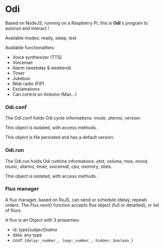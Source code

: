 # Odi

Based on NodeJS, running on a Raspberry Pi, this is **Odi**'s program to autorun and interact !

Available modes: ready, sleep, test

Available functionalities:

* Voice synthesizer (TTS)
* Voicemail
* Alarm (weekday & weekend)
* Timer
* Jukebox
* Web radio (FIP)
* Exclamations
* Can control an Arduino (Max...)

### Odi.conf

The Odi.conf holds Odi cycle informations: _mode, alarms, version_.

This object is isolated, with access methods.

This object is file persisted and has a default version.

### Odi.run

The Odi.run holds Odi runtime informations: _etat, volume, max, mood, music, alarms, timer, voicemail, cpu, memory, stats_.

This object is isolated, with access methods.

### Flux manager

A flux manager, based on RxJS, can send or schedule (delay, repeat) orders.
The _Flux.next()_ function accepts flux object (full or detailled), or list of fluxs.

A flux is an Object with 3 properties:

* id: _type|subject|name_
* data: any type
* conf: `{delay:_number_, loop:_number_, hidden:_boolean_}`
